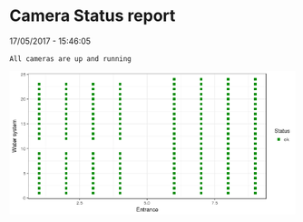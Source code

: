 Camera Status report
================
17/05/2017 - 15:46:05

    All cameras are up and running

![](camreport_files/figure-markdown_github/unnamed-chunk-2-1.png)
